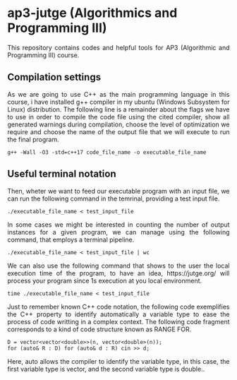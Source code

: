 # ap3-jutge (Algorithmics and Programming III)
<p align="justify">This repository contains codes and helpful tools for AP3 (Algorithmic and Programming III) course.</p>

## Compilation settings

<p align="justify">As we are going to use C++ as the main programming language in this course, i have installed g++ compiler in my ubuntu (Windows Subsystem for Linux) distribution. The following line is a remainder about the flags we have to use in order to compile the code file using the cited compiler, show all generated warnings during compilation, choose the level of optimization we require and choose the name of the output file that we will execute to run the final program.</p>

`g++ -Wall -O3 -std=c++17 code_file_name -o executable_file_name`

## Useful terminal notation

<p align="justify">Then, wheter we want to feed our executable program with an input file, we can run the following command in the temrinal, providing a test input file.</p>

`./executable_file_name < test_input_file`

<p align="justify">In some cases we might be interested in counting the number of output instances for a given program, we can manage using the following command, that employs a terminal pipeline.</p>

`./executable_file_name < test_input_file | wc`

<p align="justify">We can also use the following command that shows to the user the local execution time of the program, to have an idea, https://jutge.org/ will process your program since 1s execution at you local environment.</p>

`time ./executable_file_name < test_input_file`

<p align="justify">Just to remember known C++ code notation, the following code exemplifies the C++ property to identify automatically a variable type to ease the process of code writting in a complex context. The following code fragment corresponds to a kind of code structure known as RANGE FOR.</p>

```
D = vector<vector<double>>(n, vector<double>(n));
for (auto& R : D) for (auto& d : R) cin >> d;
```

<p align="justify">Here, auto allows the compiler to identify the variable type, in this case, the first variable type is vector<double>, and the second variable type is double.</double>.</p>

